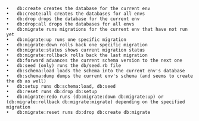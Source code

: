 	•	db:create creates the database for the current env
	•	db:create:all creates the databases for all envs
	•	db:drop drops the database for the current env
	•	db:drop:all drops the databases for all envs
	•	db:migrate runs migrations for the current env that have not run yet
	•	db:migrate:up runs one specific migration
	•	db:migrate:down rolls back one specific migration
	•	db:migrate:status shows current migration status
	•	db:migrate:rollback rolls back the last migration
	•	db:forward advances the current schema version to the next one
	•	db:seed (only) runs the db/seed.rb file
	•	db:schema:load loads the schema into the current env's database
	•	db:schema:dump dumps the current env's schema (and seems to create the db as well)
	•	db:setup runs db:schema:load, db:seed
	•	db:reset runs db:drop db:setup
	•	db:migrate:redo runs (db:migrate:down db:migrate:up) or (db:migrate:rollback db:migrate:migrate) depending on the specified migration
	•	db:migrate:reset runs db:drop db:create db:migrate
